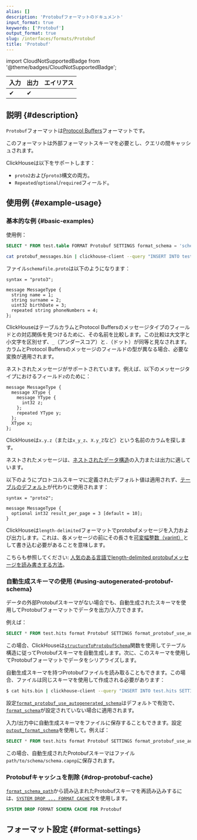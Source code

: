 ```yaml
---
alias: []
description: 'Protobufフォーマットのドキュメント'
input_format: true
keywords: ['Protobuf']
output_format: true
slug: /interfaces/formats/Protobuf
title: 'Protobuf'
---
```


import CloudNotSupportedBadge from '@theme/badges/CloudNotSupportedBadge';

<CloudNotSupportedBadge/>

| 入力 | 出力 | エイリアス |
|------|------|------------|
| ✔    | ✔    |            |

## 説明 {#description}

`Protobuf`フォーマットは[Protocol Buffers](https://protobuf.dev/)フォーマットです。

このフォーマットは外部フォーマットスキーマを必要とし、クエリの間キャッシュされます。

ClickHouseは以下をサポートします：
- `proto2`および`proto3`構文の両方。
- `Repeated`/`optional`/`required`フィールド。

## 使用例 {#example-usage}

### 基本的な例 {#basic-examples}

使用例：

```sql
SELECT * FROM test.table FORMAT Protobuf SETTINGS format_schema = 'schemafile:MessageType'
```

```bash
cat protobuf_messages.bin | clickhouse-client --query "INSERT INTO test.table SETTINGS format_schema='schemafile:MessageType' FORMAT Protobuf"
```

ファイル`schemafile.proto`は以下のようになります：

```capnp
syntax = "proto3";

message MessageType {
  string name = 1;
  string surname = 2;
  uint32 birthDate = 3;
  repeated string phoneNumbers = 4;
};
```

ClickHouseはテーブルカラムとProtocol Buffersのメッセージタイプのフィールドとの対応関係を見つけるために、その名前を比較します。この比較は大文字と小文字を区別せず、`_`（アンダースコア）と`.`（ドット）が同等と見なされます。カラムとProtocol Buffersのメッセージのフィールドの型が異なる場合、必要な変換が適用されます。

ネストされたメッセージがサポートされています。例えば、以下のメッセージタイプにおけるフィールド`z`のために：

```capnp
message MessageType {
  message XType {
    message YType {
      int32 z;
    };
    repeated YType y;
  };
  XType x;
};
```

ClickHouseは`x.y.z`（または`x_y_z`、`X.y_Z`など）という名前のカラムを探します。

ネストされたメッセージは、[ネストされたデータ構造](/sql-reference/data-types/nested-data-structures/index.md)の入力または出力に適しています。

以下のようにプロトコルスキーマに定義されたデフォルト値は適用されず、[テーブルのデフォルト](/sql-reference/statements/create/table#default_values)が代わりに使用されます：

```capnp
syntax = "proto2";

message MessageType {
  optional int32 result_per_page = 3 [default = 10];
}
```

ClickHouseは`length-delimited`フォーマットでprotobufメッセージを入力および出力します。これは、各メッセージの前にその長さを[可変幅整数（varint）](https://developers.google.com/protocol-buffers/docs/encoding#varints)として書き込む必要があることを意味します。

こちらも参照してください: [人気のある言語でlength-delimited protobufメッセージを読み書きする方法](https://cwiki.apache.org/confluence/display/GEODE/Delimiting+Protobuf+Messages)。

### 自動生成スキーマの使用 {#using-autogenerated-protobuf-schema}

データの外部Protobufスキーマがない場合でも、自動生成されたスキーマを使用してProtobufフォーマットでデータを出力/入力できます。

例えば：

```sql
SELECT * FROM test.hits format Protobuf SETTINGS format_protobuf_use_autogenerated_schema=1
```

この場合、ClickHouseは[`structureToProtobufSchema`](/sql-reference/functions/other-functions.md#structure_to_protobuf_schema)関数を使用してテーブル構造に従ってProtobufスキーマを自動生成します。次に、このスキーマを使用してProtobufフォーマットでデータをシリアライズします。

自動生成スキーマを持つProtobufファイルを読み取ることもできます。この場合、ファイルは同じスキーマを使用して作成される必要があります：

```bash
$ cat hits.bin | clickhouse-client --query "INSERT INTO test.hits SETTINGS format_protobuf_use_autogenerated_schema=1 FORMAT Protobuf"
```

設定[`format_protobuf_use_autogenerated_schema`](/operations/settings/settings-formats.md#format_protobuf_use_autogenerated_schema)はデフォルトで有効で、[`format_schema`](/operations/settings/formats#format_schema)が設定されていない場合に適用されます。

入力/出力中に自動生成スキーマをファイルに保存することもできます。設定[`output_format_schema`](/operations/settings/formats#output_format_schema)を使用して。例えば：

```sql
SELECT * FROM test.hits format Protobuf SETTINGS format_protobuf_use_autogenerated_schema=1, output_format_schema='path/to/schema/schema.proto'
```

この場合、自動生成されたProtobufスキーマはファイル`path/to/schema/schema.capnp`に保存されます。

### Protobufキャッシュを削除 {#drop-protobuf-cache}

[`format_schema_path`](/operations/server-configuration-parameters/settings.md/#format_schema_path)から読み込まれたProtobufスキーマを再読み込みするには、[`SYSTEM DROP ... FORMAT CACHE`](/sql-reference/statements/system.md/#system-drop-schema-format)文を使用します。

```sql
SYSTEM DROP FORMAT SCHEMA CACHE FOR Protobuf
```

## フォーマット設定 {#format-settings}
